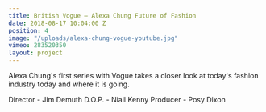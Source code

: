```yaml
---
title: British Vogue — Alexa Chung Future of Fashion
date: 2018-08-17 10:04:00 Z
position: 4
image: "/uploads/alexa-chung-vogue-youtube.jpg"
vimeo: 283520350
layout: project
---
```


Alexa Chung's first series with Vogue takes a closer look at today's fashion industry today and where it is going.

Director - Jim Demuth
D.O.P. - Niall Kenny
Producer - Posy Dixon